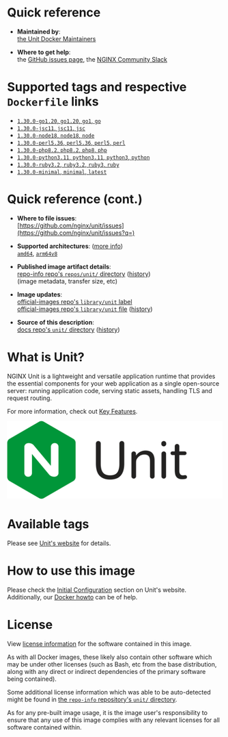 <!--

********************************************************************************

WARNING:

    DO NOT EDIT "unit/README.md"

    IT IS AUTO-GENERATED

    (from the other files in "unit/" combined with a set of templates)

********************************************************************************

-->

# Quick reference

-	**Maintained by**:  
	[the Unit Docker Maintainers](https://github.com/nginx/unit)

-	**Where to get help**:  
	the [GitHub issues page](https://github.com/nginx/unit/issues), the [NGINX Community Slack](https://community.nginx.org/joinslack)

# Supported tags and respective `Dockerfile` links

-	[`1.30.0-go1.20`, `go1.20`, `go1`, `go`](https://github.com/nginx/unit/blob/92ffcb89f8e145299e837438f0a0de93d73ffede/pkg/docker/Dockerfile.go1.20)
-	[`1.30.0-jsc11`, `jsc11`, `jsc`](https://github.com/nginx/unit/blob/92ffcb89f8e145299e837438f0a0de93d73ffede/pkg/docker/Dockerfile.jsc11)
-	[`1.30.0-node18`, `node18`, `node`](https://github.com/nginx/unit/blob/92ffcb89f8e145299e837438f0a0de93d73ffede/pkg/docker/Dockerfile.node18)
-	[`1.30.0-perl5.36`, `perl5.36`, `perl5`, `perl`](https://github.com/nginx/unit/blob/92ffcb89f8e145299e837438f0a0de93d73ffede/pkg/docker/Dockerfile.perl5.36)
-	[`1.30.0-php8.2`, `php8.2`, `php8`, `php`](https://github.com/nginx/unit/blob/92ffcb89f8e145299e837438f0a0de93d73ffede/pkg/docker/Dockerfile.php8.2)
-	[`1.30.0-python3.11`, `python3.11`, `python3`, `python`](https://github.com/nginx/unit/blob/92ffcb89f8e145299e837438f0a0de93d73ffede/pkg/docker/Dockerfile.python3.11)
-	[`1.30.0-ruby3.2`, `ruby3.2`, `ruby3`, `ruby`](https://github.com/nginx/unit/blob/92ffcb89f8e145299e837438f0a0de93d73ffede/pkg/docker/Dockerfile.ruby3.2)
-	[`1.30.0-minimal`, `minimal`, `latest`](https://github.com/nginx/unit/blob/92ffcb89f8e145299e837438f0a0de93d73ffede/pkg/docker/Dockerfile.minimal)

# Quick reference (cont.)

-	**Where to file issues**:  
	[https://github.com/nginx/unit/issues](https://github.com/nginx/unit/issues?q=)

-	**Supported architectures**: ([more info](https://github.com/docker-library/official-images#architectures-other-than-amd64))  
	[`amd64`](https://hub.docker.com/r/amd64/unit/), [`arm64v8`](https://hub.docker.com/r/arm64v8/unit/)

-	**Published image artifact details**:  
	[repo-info repo's `repos/unit/` directory](https://github.com/docker-library/repo-info/blob/master/repos/unit) ([history](https://github.com/docker-library/repo-info/commits/master/repos/unit))  
	(image metadata, transfer size, etc)

-	**Image updates**:  
	[official-images repo's `library/unit` label](https://github.com/docker-library/official-images/issues?q=label%3Alibrary%2Funit)  
	[official-images repo's `library/unit` file](https://github.com/docker-library/official-images/blob/master/library/unit) ([history](https://github.com/docker-library/official-images/commits/master/library/unit))

-	**Source of this description**:  
	[docs repo's `unit/` directory](https://github.com/docker-library/docs/tree/master/unit) ([history](https://github.com/docker-library/docs/commits/master/unit))

# What is Unit?

NGINX Unit is a lightweight and versatile application runtime that provides the essential components for your web application as a single open-source server: running application code, serving static assets, handling TLS and request routing.

For more information, check out [Key Features](https://unit.nginx.org/keyfeatures).

![logo](https://raw.githubusercontent.com/docker-library/docs/d6e69ebb56fe6890bd6ec587295ff1d67e2849fe/unit/logo.svg?sanitize=true)

# Available tags

Please see [Unit's website](https://unit.nginx.org/installation/#docker-images) for details.

# How to use this image

Please check the [Initial Configuration](https://unit.nginx.org/installation/#initial-configuration) section on Unit's website. Additionally, our [Docker howto](https://unit.nginx.org/howto/docker/) can be of help.

# License

View [license information](https://raw.githubusercontent.com/nginx/unit/master/LICENSE) for the software contained in this image.

As with all Docker images, these likely also contain other software which may be under other licenses (such as Bash, etc from the base distribution, along with any direct or indirect dependencies of the primary software being contained).

Some additional license information which was able to be auto-detected might be found in [the `repo-info` repository's `unit/` directory](https://github.com/docker-library/repo-info/tree/master/repos/unit).

As for any pre-built image usage, it is the image user's responsibility to ensure that any use of this image complies with any relevant licenses for all software contained within.
